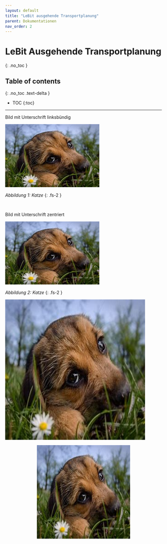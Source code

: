 ```yaml
---
layout: default
title: "LeBit ausgehende Transportplanung"
parent: Dokumentationen
nav_order: 2
---
```


# LeBit Ausgehende Transportplanung
 
{: .no_toc }

## Table of contents
{: .no_toc .text-delta }

- TOC
{:toc}

--- 

Bild mit Unterschrift linksbündig


![](../../assets/images/Transportplanung/Hund.jpg)

*Abbildung 1: Katze*
{: .fs-2 }

<br>



Bild mit Unterschrift zentriert



![](../../assets/images/Transportplanung/Hund.jpg)

*Abbildung 2: Katze*
{: .fs-2 }




<img src="../../assets/images/Transportplanung/Hund.jpg" alt="Hund" title="Hund" height="450" width="450" />

<p align="center">
<img src="../../assets/images/Transportplanung/Hund.jpg" alt="Hund" title="Hund" height="300" width="300" />
</p>
